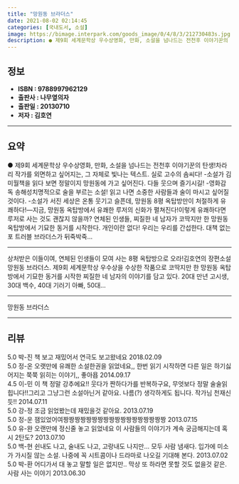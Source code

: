 ```yaml
---
title: "망원동 브라더스"
date: 2021-08-02 02:14:45
categories: [국내도서, 소설]
image: https://bimage.interpark.com/goods_image/0/4/8/3/212730483s.jpg
description: ● 제9회 세계문학상 우수상영화, 만화, 소설을 넘나드는 전천후 이야기꾼의 탄생!차라리 작가를 외면하고 싶어지는, 그 자체로 빛나는 텍스트. 실로 고수의 솜씨다! -소설가 김미월책을 읽다 보면 정말이지 망원동에 가고 싶어진다. 다들 웃으며 즐기시길! -영화감독 송해성치명적으로 술을 부
---
```


## **정보**

- **ISBN : 9788997962129**
- **출판사 : 나무옆의자**
- **출판일 : 20130710**
- **저자 : 김호연**

------



## **요약**

●  제9회 세계문학상 우수상영화, 만화, 소설을 넘나드는 전천후 이야기꾼의 탄생!차라리 작가를 외면하고 싶어지는, 그 자체로 빛나는 텍스트. 실로 고수의 솜씨다! -소설가 김미월책을 읽다 보면 정말이지 망원동에 가고 싶어진다. 다들 웃으며 즐기시길! -영화감독 송해성치명적으로 술을 부르는 소설! 읽고 나면 소중한 사람들과 술이 마시고 싶어질 것이다. -소설가 서진 세상은 온통 웃기고 슬픈데, 망원동 8평 옥탑방만이 처절하게 유쾌하다!―지금, 망원동 옥탑방에서 유쾌한 루저의 신화가 펼쳐진다!이렇게 유쾌하다면 루저로 사는 것도 괜찮지 않을까? 연체된 인생들, 찌질한 네 남자가 코딱지만 한 망원동 옥탑방에서 기묘한 동거를 시작한다. 개인이란 없다! 우리는 우리를 간섭한다. 대책 없는 포 트러블 브라더스가 뒤죽박죽...

------

상처받은 이들이여, 연체된 인생들이 모여 사는 8평 옥탑방으로 오라!김호연의 장편소설 망원동 브라더스. 제9회 세계문학상 우수상을 수상한 작품으로 코딱지만 한 망원동 옥탑방에서 기묘한 동거를 시작한 찌질한 네 남자의 이야기를 담고 있다. 20대 만년 고시생, 30대 백수, 40대 기러기 아빠, 50대... 

------


망원동 브라더스 

------


## **리뷰** 

5.0 박-진 책 보고 재밌어서 연극도 보고왔네요  2018.02.09 <br/>5.0 정-온 오랫만에 유쾌한 소설한권을 읽었네요,, 한번 읽기 시작하면 다른 일은 하기싫어지는 쭉쭉 읽히는 이야기,, 좋아욥 2014.09.17 <br/>4.5 이-민 이 책 정말 강추에요!! 웃다가 짠하다가를  반복하구요, 무엇보다 정말 술술읽힙니다!!그리고 그냥그런 소설아닌거 같아요. 나름(?) 생각하게도 됩니다. 작가님 천재신듯!! 2014.07.11 <br/>5.0 강-정 조금 읽었봤는데 재밌을것 같아요. 2013.07.19 <br/>5.0 정-운 잼있었어여짱짱짱짱짱짱짱짱짱짱짱짱짱짱짱짱짱짱 2013.07.15 <br/>5.0 유-완 오랜만에 정신줄 놓고 읽었네요 이 사람들의 이야기가 계속 궁금해지는데 혹시 2탄도? 2013.07.10 <br/>5.0 백-현 쉰내도 나고, 술내도 나고, 고랑내도 나지만... 모두 사람 냄새다. 입가에 미소가 가시질 않는 소설. 나중에 꼭 시트콤이나 드라마로 나오길 기대해 본다. 2013.07.02 <br/>5.0 박-환 어디가서 대 놓고 말할 일은 없지만.. 막상 또 하라면 못할 것도 없을것 같은. 사람 사는 이야기 2013.06.30 <br/>